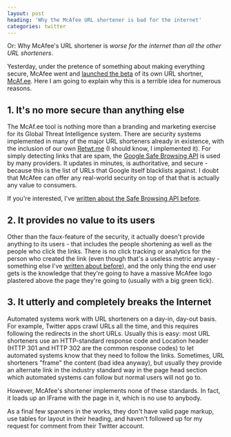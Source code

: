 ```yaml
---
layout: post
heading: 'Why the McAfee URL shortener is bad for the internet'
categories: twitter
---
```


Or: Why McAfee's URL shortener is *worse for the internet than all the other URL shorteners*.

Yesterday, under the pretence of something about making everything secure, McAfee went and [launched the beta](http://techcrunch.com/2010/09/21/mcafee-url-shortener/) of its own URL shortner, [McAf.ee](http://McAf.ee). Here I am going to explain why this is a terrible idea for numerous reasons.

## 1. It's no more secure than anything else

The McAf.ee tool is nothing more than a branding and marketing exercise for its Global Threat Intelligence system. There are security systems implemented in many of the major URL shorteners already in existence, with the inclusion of our own [Retwt.me](http://retwt.me) (I should know, I implemented it). For simply detecting links that are spam, the [Google Safe Browsing API](http://code.google.com/apis/safebrowsing/) is used by many providers. It updates in minutes, is authoritative, and secure - because this is the list of URLs that Google itself blacklists against. I doubt that McAfee can offer any real-world security on top of that that is actually any value to consumers.

If you're interested, I've [written about the Safe Browsing API before](/1756).

## 2. It provides no value to its users

Other than the faux-feature of the security, it actually doesn't provide anything to its users - that includes the people shortening as well as the people who click the links. There is no click tracking or analytics for the person who created the link (even though that's a useless metric anyway - something else I've [written about before](/282)), and the only thing the end user gets is the knowledge that they're going to have a massive McAfee logo plastered above the page they're going to (usually with a big green tick).

## 3. It utterly and completely breaks the Internet

Automated systems work with URL shorteners on a day-in, day-out basis. For example, Twitter apps crawl URLs all the time, and this requires following the redirects in the short URLs. Usually this is easy: most URL shorteners use an HTTP-standard response code and Location header (HTTP 301 and HTTP 302 are the common response codes) to let automated systems know that they need to follow the links. Sometimes, URL shorteners "frame" the content (bad idea anyway), but usually they provide an alternate link in the industry standard way in the page head section which automated systems can follow but normal users will not go to.

However, McAfee's shortener implements none of these standards. In fact, it loads up an IFrame with the page in it, which is no use to anybody.

As a final few spanners in the works, they don't have valid page markup, use tables for layout in their heading, and haven't followed up for my request for comment from their Twitter account.
